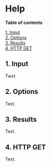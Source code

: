 # Help

**Table of contents**

[1. Input](#input)<br>
[2. Options](#options)<br>
[3. Results](#results)<br>
[4. HTTP GET](#httpget)<br>

## 1. Input <a name="input"></a>

Twxt

## 2. Options <a name="options"></a>

Text.

## 3. Results <a name="results"></a>

Text.

## 4. HTTP GET <a name="httpget"></a>

Text.
